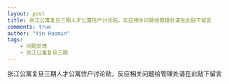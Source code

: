 ```yaml
---
layout: post
title: 张江公寓复旦三期人才公寓住户讨论贴，反应相关问题给管理处请在此贴下留言
comments: true
author: "Yin Haomin"
tags:
    - 问题反馈
    - 张江公寓复旦三期
---
```


 张江公寓复旦三期人才公寓住户讨论贴，反应相关问题给管理处请在此贴下留言
 
